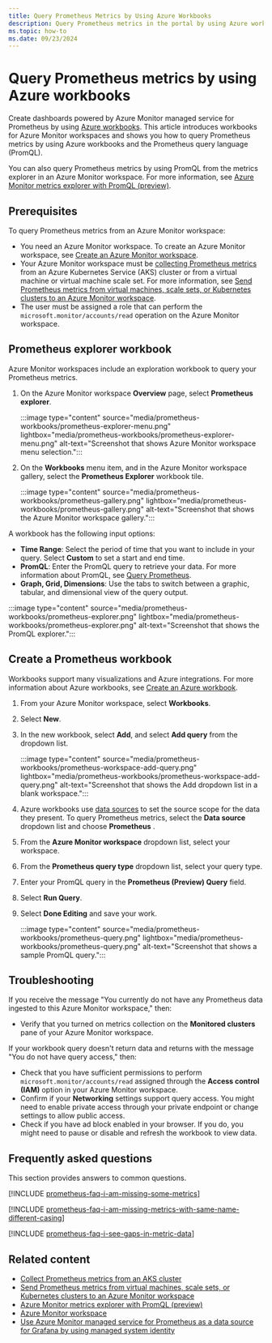```yaml
---
title: Query Prometheus Metrics by Using Azure Workbooks
description: Query Prometheus metrics in the portal by using Azure workbooks.
ms.topic: how-to
ms.date: 09/23/2024
---
```


# Query Prometheus metrics by using Azure workbooks

Create dashboards powered by Azure Monitor managed service for Prometheus by using [Azure workbooks](../visualize/workbooks-overview.md).
This article introduces workbooks for Azure Monitor workspaces and shows you how to query Prometheus metrics by using Azure workbooks and the Prometheus query language (PromQL).

You can also query Prometheus metrics by using PromQL from the metrics explorer in an Azure Monitor workspace. For more information, see [Azure Monitor metrics explorer with PromQL (preview)](metrics-explorer.md).

## Prerequisites

To query Prometheus metrics from an Azure Monitor workspace:

* You need an Azure Monitor workspace. To create an Azure Monitor workspace, see [Create an Azure Monitor workspace](azure-monitor-workspace-overview.md?tabs=azure-portal.md).
* Your Azure Monitor workspace must be [collecting Prometheus metrics](../containers/kubernetes-monitoring-enable.md#enable-prometheus-and-grafana) from an Azure Kubernetes Service (AKS) cluster or from a virtual machine or virtual machine scale set. For more information, see [Send Prometheus metrics from virtual machines, scale sets, or Kubernetes clusters to an Azure Monitor workspace](prometheus-remote-write-virtual-machines.md).
* The user must be assigned a role that can perform the `microsoft.monitor/accounts/read` operation on the Azure Monitor workspace.

## Prometheus explorer workbook

Azure Monitor workspaces include an exploration workbook to query your Prometheus metrics.

1. On the Azure Monitor workspace **Overview** page, select **Prometheus explorer**.

   :::image type="content" source="media/prometheus-workbooks/prometheus-explorer-menu.png" lightbox="media/prometheus-workbooks/prometheus-explorer-menu.png" alt-text="Screenshot that shows Azure Monitor workspace menu selection.":::

1. On the **Workbooks** menu item, and in the Azure Monitor workspace gallery, select the **Prometheus Explorer** workbook tile.

   :::image type="content" source="media/prometheus-workbooks/prometheus-gallery.png" lightbox="media/prometheus-workbooks/prometheus-gallery.png" alt-text="Screenshot that shows the Azure Monitor workspace gallery.":::

A workbook has the following input options:

* **Time Range**: Select the period of time that you want to include in your query. Select **Custom** to set a start and end time.
* **PromQL**: Enter the PromQL query to retrieve your data. For more information about PromQL, see [Query Prometheus](https://prometheus.io/docs/prometheus/latest/querying/basics/#querying-prometheus).
* **Graph, Grid, Dimensions**: Use the tabs to switch between a graphic, tabular, and dimensional view of the query output.

:::image type="content" source="media/prometheus-workbooks/prometheus-explorer.png" lightbox="media/prometheus-workbooks/prometheus-explorer.png" alt-text="Screenshot that shows the PromQL explorer.":::

## Create a Prometheus workbook

Workbooks support many visualizations and Azure integrations. For more information about Azure workbooks, see [Create an Azure workbook](../visualize/workbooks-create-workbook.md).

1. From your Azure Monitor workspace, select **Workbooks**.

1. Select **New**.

1. In the new workbook, select **Add**, and select **Add query** from the dropdown list.

   :::image type="content" source="media/prometheus-workbooks/prometheus-workspace-add-query.png" lightbox="media/prometheus-workbooks/prometheus-workspace-add-query.png" alt-text="Screenshot that shows the Add dropdown list in a blank workspace.":::

1. Azure workbooks use [data sources](../visualize/workbooks-data-sources.md#prometheus) to set the source scope for the data they present. To query Prometheus metrics, select the **Data source** dropdown list and choose **Prometheus** .

1. From the **Azure Monitor workspace** dropdown list, select your workspace.

1. From the **Prometheus query type** dropdown list, select your query type.

1. Enter your PromQL query in the **Prometheus (Preview) Query** field.

1. Select **Run Query**.

1. Select **Done Editing** and save your work.

   :::image type="content" source="media/prometheus-workbooks/prometheus-query.png" lightbox="media/prometheus-workbooks/prometheus-query.png" alt-text="Screenshot that shows a sample PromQL query.":::

## Troubleshooting

If you receive the message "You currently do not have any Prometheus data ingested to this Azure Monitor workspace," then:

* Verify that you turned on metrics collection on the **Monitored clusters** pane of your Azure Monitor workspace.

If your workbook query doesn't return data and returns with the message "You do not have query access," then:

* Check that you have sufficient permissions to perform `microsoft.monitor/accounts/read` assigned through the **Access control (IAM)** option in your Azure Monitor workspace.
* Confirm if your **Networking** settings support query access. You might need to enable private access through your private endpoint or change settings to allow public access.
* Check if you have ad block enabled in your browser. If you do, you might need to pause or disable and refresh the workbook to view data.

## Frequently asked questions

This section provides answers to common questions.

[!INCLUDE [prometheus-faq-i-am-missing-some-metrics](includes/prometheus-faq-i-am-missing-some-metrics.md)]

[!INCLUDE [prometheus-faq-i-am-missing-metrics-with-same-name-different-casing](includes/prometheus-faq-i-am-missing-metrics-with-same-name-different-casing.md)]

[!INCLUDE [prometheus-faq-i-see-gaps-in-metric-data](includes/prometheus-faq-i-see-gaps-in-metric-data.md)]

## Related content

* [Collect Prometheus metrics from an AKS cluster](../containers/kubernetes-monitoring-enable.md#enable-prometheus-and-grafana)
* [Send Prometheus metrics from virtual machines, scale sets, or Kubernetes clusters to an Azure Monitor workspace](prometheus-remote-write-virtual-machines.md)
* [Azure Monitor metrics explorer with PromQL (preview)](metrics-explorer.md)
* [Azure Monitor workspace](azure-monitor-workspace-overview.md)
* [Use Azure Monitor managed service for Prometheus as a data source for Grafana by using managed system identity](prometheus-grafana.md)
